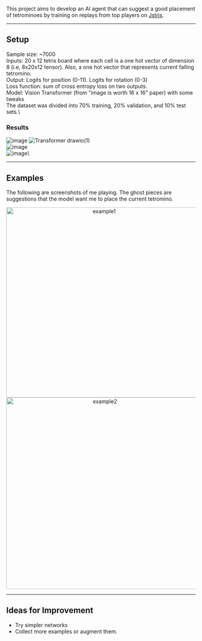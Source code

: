 
This project aims to develop an AI agent that can suggest a good placement of tetrominoes by training on replays from top players on [Jstris](https://jstris.jezevec10.com/).

---

## Setup
Sample size: ~7000 \
Inputs: 20 x 12 tetris board where each cell is a one hot vector of dimension 8 (i.e, 8x20x12 tensor). Also, a one hot vector that represents current falling tetromino. \
Output: Logits for position (0-11). Logits for rotation (0-3) \
Loss function: sum of cross entropy loss on two outputs. \
Model: Vision Transformer (from "image is worth 16 x 16" paper) with some tweaks \
The dataset was divided into 70% training, 20% validation, and 10% test sets.\

### Results
![image](https://github.com/user-attachments/assets/4d36eb5e-c60b-4756-9b99-04e2f9366846)
![Transformer drawio(1)](https://github.com/user-attachments/assets/3b7b00aa-9bf0-4d06-a44c-17c71e75fa4d)\
![image](https://github.com/user-attachments/assets/a6efa19b-a207-4b97-9a95-052f73b1d7e8)\
![image](https://github.com/user-attachments/assets/23a61a71-57c1-4340-8aa0-1b857c6b02e4)\


---

## Examples
The following are screenshots of me playing. The ghost pieces are suggestions that the model want me to place the current tetromino.

<p align="center">
  <img width="505" alt="example1" src="https://github.com/user-attachments/assets/767bc4d3-4e0b-4ca1-8686-baf70b16b631" />
  <img width="509" alt="example2" src="https://github.com/user-attachments/assets/2b93162d-7205-46cc-ae18-19d477d130e8" />
</p>

---

## Ideas for Improvement
- Try simpler networks
- Collect more examples or augment them.
